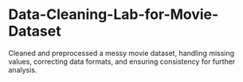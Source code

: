 # Data-Cleaning-Lab-for-Movie-Dataset
Cleaned and preprocessed a messy movie dataset, handling missing values, correcting data formats, and ensuring consistency for further analysis.

